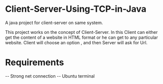 # Client-Server-Using-TCP-in-Java
A java project for client-server on same system.

This project works on the concept of Client-Server.
In this Client can either get the content of a website in HTML format or he can get to any particular website.
Client will choose an option , and then Server will ask for Url.

# Requirements

-- Strong net connection
-- Ubuntu terminal

